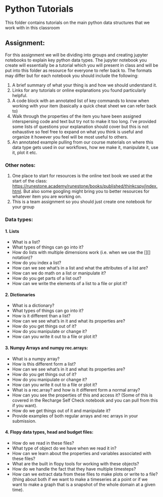 # Python Tutorials
This folder contains tutorials on the main python data structures that we work with in this classroom

## Assignment:
For this assignment we will be dividing into groups and creating jupyter notebooks to explain key python data types.  The jupyter notebook you create will essentially be a tutorial which you will present in class and will be put into this folder as resource for everyone to refer back to. The formats may differ but for each notebook you should include the following:
 1. A brief summary of what your thing is and how we should understand it.
 2. Links for any tutorials or online explanations you found particularly helpful.
 3. A code block with an annotated list of key commands to know when working with your item (basically a quick cheat sheet we can refer back to)
 4. Walk through the properties of the item you have been assigned interspersing code and text but try not to make it too long.  I’ve provided some lists of questions your explanation should cover but this is not exhaustive so feel free to expand on what you think is useful and organize it however you feel will be most useful to others.
 5. An annotated example pulling from our course materials on where this data type gets used in our workflows, how we make it, manipulate it, use it, plot it etc.

### Other notes:
1.	One place to start for resources is the online text book we used at the start of the class: https://runestone.academy/runestone/books/published/thinkcspy/index.html. But also some googling might bring you to better resources for whatever item you are working on.
2.	This is a team assignment so you should just create one notebook for your group

### Data types:
#### 1. Lists
-	What is a list?
-	What types of things can go into it?
-	How do lists with multiple dimensions work (i.e. when we use the [][] notation)?
-	How do you index a list?
-	How can we see what’s in a list and what the attributes of a list are?
-	How can we do math on a list or manipulate it?
-	How do you get parts of a list out?
-	How can we write the elements of a list to a file or plot it?

#### 2. Dictionaries
-	What is a dictionary?
-	What types of things can go into it?
-	How is it different than a list?
-	How can we see what’s in it and what its properties are?
-	How do you get things out of it?
-	How do you manipulate or change it?
-	How can you write it out to a file or plot it?  

#### 3. Numpy Arrays and numpy rec.arrays:
-	What is a numpy array?
-	How is this different form a list?
-	How can we see what’s in it and what its properties are?
-	How do you get things out of it?
-	How do you manipulate or change it?
-	How can you write it out to a file or plot it?  
-	What is a rec.array? and how is it different form a normal array?
-	How can you see the properties of this and access it? (Some of this is covered in the Recharge Self Check notebook and you can pull from this if you want).
-	How do we get things out of it and manipulate it?
-	Provide examples of both regular arrays and rec arrays in your submission.

#### 4. Flopy data types, head and budget files:
-	How do we read in these files?
-	What type of object do we have when we read it in?
-	How can we learn about the properties and variables associated with these files?
-	What are the built in flopy tools for working with these objects?
-	How do we handle the fact that they have multiple timesteps?
-	How can we extract data from these files to make plots or write to a file? (thing about both if we want to make a timeseries at a point or if we want to make a graph that is a snapshot of the whole domain at a given time).
